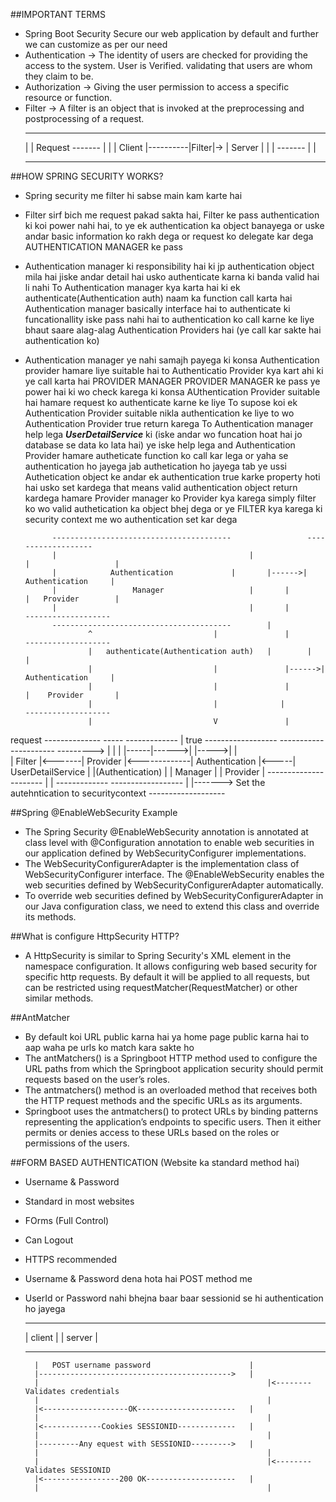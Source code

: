 ##IMPORTANT TERMS
- Spring Boot Security Secure our web application by default and further we can customize as per our need
- Authentication -> The identity of users are checked for providing the access to the system. User is Verified. validating that users are whom they claim to be.
- Authorization  -> Giving the user permission to access a specific resource or function.
- Filter 		   -> A filter is an object that is invoked at the preprocessing and postprocessing of a request.
	---------------						---------------
	|				| Request	 -------	|				|
	|	 Client		|----------|Filter|->	|	 Server		|
	|				|			 -------	|				|
	---------------						---------------


##HOW SPRING SECURITY WORKS?
- Spring security me filter hi sabse main kam karte hai
- Filter sirf bich me request pakad sakta hai, Filter ke pass authentication ki koi power nahi hai, to ye ek authentication ka object banayega 
  or uske andar basic information ko rakh dega or request ko delegate kar dega AUTHENTICATION MANAGER ke pass
- Authentication manager ki responsibility hai ki jp authentication object mila hai jiske andar detail hai usko authenticate karna ki banda valid hai li nahi 
  To Authentication manager kya karta hai ki ek authenticate(Authentication auth) naam ka function call karta hai 
  Authentication manager basically interface hai to authenticate ki funcationallity iske pass nahi hai to authentication ko call karne ke liye bhaut saare alag-alag
	Authentication Providers hai (ye call kar sakte hai authentication ko)
- Authentication manager ye nahi samajh payega ki konsa Authentication provider hamare liye suitable hai to Authenticatio Provider kya kart ahi ki ye call karta hai PROVIDER MANAGER
  PROVIDER MANAGER ke pass ye power hai ki wo check karega ki konsa AUthentication Provider suitable hai hamare request ko authenticate karne ke liye
  To supose koi ek Authentication Provider suitable nikla authentication ke liye to wo Authentication Provider true return karega
  To Authentication manager help lega ___UserDetailService___ ki (iske andar wo funcation hoat hai jo database se data ko lata hai) ye iske help lega and Authentication Provider
	hamare autheticate function ko call kar lega or yaha se authentication ho jayega jab authetication ho jayega tab ye ussi Authetication object ke andar ek authentication true karke property 
	hoti hai usko set kardega that means valid authentication object return kardega hamare Provider manager ko
	Provider kya karega simply filter ko wo valid authetication ka object bhej dega or ye FILTER kya karega ki security context me wo authentication set kar dega


			----------------------------------------				 -------------------
			|											|				 |					 |
			|		     Authentication				|		|------>| Authentication	 |
			|				  Manager					|		|		 |   Provider		 |
			|											|		|		 -------------------
			----------------------------------------		|												
					^							|				|		 -------------------
					|	authenticate(Authentication auth)	|		 |					 |
					|							|				|------>| Authentication	 |
					|							|				|		 |	  Provider		 |
					|							|			   |		 -------------------
					|							V			  	|
request		--------------	-----		  -------------		| true	 ------------------   	----------------------
--------->	|					|		  |				|------|------>|					|----->|						|	
			|	  Filter		|<-------|  Provider	|<-------------| Authentication	|<-----| UserDetailService	|
			|(Authentication)	|		  |	  Manager	|	    		 |	  Provider		|		----------------------
			|					|		  -------------			     ------------------
			|					|-------> Set the autehntication to securitycontext 
			-------------------


##Spring @EnableWebSecurity Example
- The Spring Security @EnableWebSecurity annotation is annotated at class level with @Configuration annotation to enable web securities in our application defined by WebSecurityConfigurer implementations. 
- The WebSecurityConfigurerAdapter is the implementation class of WebSecurityConfigurer interface. The @EnableWebSecurity enables the web securities defined by WebSecurityConfigurerAdapter automatically. 
- To override web securities defined by WebSecurityConfigurerAdapter in our Java configuration class, we need to extend this class and override its methods.


##What is configure HttpSecurity HTTP?
- A HttpSecurity is similar to Spring Security's XML <http> element in the namespace configuration. It allows configuring web based security for specific http requests. By default it will be applied to all requests, but can be restricted using requestMatcher(RequestMatcher) or other similar methods.


##AntMatcher
- By default koi URL public karna hai ya home page public karna hai to aap waha pe urls ko match kara sakte ho
- The antMatchers() is a Springboot HTTP method used to configure the URL paths from which the Springboot application security should permit requests based on the user’s roles. 
- The antmatchers() method is an overloaded method that receives both the HTTP request methods and the specific URLs as its arguments.
- Springboot uses the antmatchers() to protect URLs by binding patterns representing the application’s endpoints to specific users. Then it either permits or denies access to these URLs based on the roles or permissions of the users. 


##FORM BASED AUTHENTICATION (Website ka standard method hai)
- Username & Password
- Standard in most websites
- FOrms (Full Control)
- Can Logout
- HTTPS recommended
- Username & Password dena hota hai POST method me
- UserId or Password nahi bhejna baar baar sessionid se hi authentication ho jayega

	------------									------------
	|  client	|									|  server	|
	------------									------------
		|	POST username password						|
		|------------------------------------------->	|
		|													|<-------- Validates credentials
		|													|
		|<-------------------OK----------------------	|
		|													|
		|<-------------Cookies SESSIONID-------------	|
		|													|
		|---------Any equest with SESSIONID--------->	|
		|													|
		|													|<-------- Validates SESSIONID
		|<-----------------200 OK--------------------	|
		|													|

